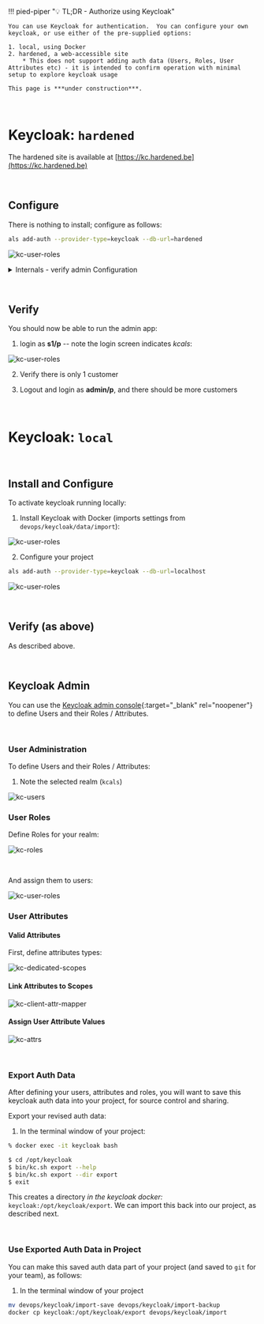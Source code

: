 !!! pied-piper ":bulb: TL;DR - Authorize using Keycloak"

    You can use Keycloak for authentication.  You can configure your own keycloak, or use either of the pre-supplied options:

    1. local, using Docker
    2. hardened, a web-accessible site
        * This does not support adding auth data (Users, Roles, User Attributes etc) - it is intended to confirm operation with minimal setup to explore keycloak usage

    This page is ***under construction***.  

&nbsp;

# Keycloak: `hardened`

The hardened site is available at [https://kc.hardened.be](https://kc.hardened.be)

&nbsp;

## Configure

There is nothing to install; configure as follows:

```bash title='Configure Keycloak - hardened'
als add-auth --provider-type=keycloak --db-url=hardened
```

![kc-user-roles](images/keycloak/kc-config-hardened.png)

<details markdown>

<summary>Internals - verify admin Configuration </summary>

The config settings for the admin app are set in `ui/admin/admin_loader.py`.  This reduces the number of settings to change when altering your configuration.  You can verify them as shown below:

![kc-user-roles](images/keycloak/admin-config.png)

</details>

&nbsp;

## Verify

You should now be able to run the admin app:

1. login as **s1/p** -- note the login screen indicates *kcals*:

![kc-user-roles](images/keycloak/kc-login-local.png)

2. Verify there is only 1 customer

3. Logout and login as **admin/p**, and there should be more customers

&nbsp;

# Keycloak: `local`

&nbsp;

## Install and Configure

To activate keycloak running locally:

1. Install Keycloak with Docker (imports settings from `devops/keycloak/data/import`):

![kc-user-roles](images/keycloak/kc-config-local-install-kc.png)

2. Configure your project

```bash title='Configure Keycloak - local'
als add-auth --provider-type=keycloak --db-url=localhost
```

![kc-user-roles](images/keycloak/kc-config-local.png)

&nbsp;

## Verify (as above)

As described above.

&nbsp;

## Keycloak Admin


You can use the [Keycloak admin console](http://localhost:8080/){:target="_blank" rel="noopener"} to define Users and their Roles / Attributes.

&nbsp;

### User Administration

To define Users and their Roles / Attributes:

1. Note the selected realm (`kcals`)

![kc-users](images/keycloak/kc-users.png)

### User Roles

Define Roles for your realm:

![kc-roles](images/keycloak/kc-roles.png)

&nbsp;

And assign them to users:

![kc-user-roles](images/keycloak/kc-user-roles.png)

### User Attributes

#### Valid Attributes

First, define attributes types:

![kc-dedicated-scopes](images/keycloak/kc-client-attr-mapper-def.png)

#### Link Attributes to Scopes

![kc-client-attr-mapper](images/keycloak/clients-dedicated-scopes.png)

#### Assign User Attribute Values

![kc-attrs](images/keycloak/kc-attrs.png)

&nbsp;

### Export Auth Data

After defining your users, attributes and roles, you will want to save this keycloak auth data into your project, for source control and sharing.

Export your revised auth data:

1. In the terminal window of your project:

```bash title='Export the revised auth data'
% docker exec -it keycloak bash

$ cd /opt/keycloak
$ bin/kc.sh export --help
$ bin/kc.sh export --dir export
$ exit
```

This creates a directory *in the keycloak docker:* `keycloak:/opt/keycloak/export`.  We can import this back into our project, as described next.

&nbsp;

### Use Exported Auth Data in Project

You can make this saved auth data part of your project (and saved to `git` for your team), as follows:

1. In the terminal window of your project

```bash title='Use Exported Auth Data in Project'
mv devops/keycloak/import-save devops/keycloak/import-backup
docker cp keycloak:/opt/keycloak/export devops/keycloak/import
```
